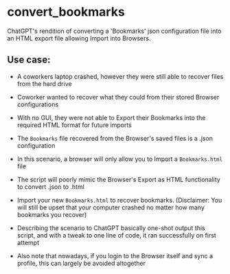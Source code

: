 # convert_bookmarks

ChatGPT's rendition of converting a 'Bookmarks' json configuration file into an HTML export file allowing Import into Browsers.

## Use case:

- A coworkers laptop crashed, however they were still able to recover files from the hard drive

- Coworker wanted to recover what they could from their stored Browser configurations

- With no GUI, they were not able to Export their Bookmarks into the required HTML format for future imports

- The `Bookmarks` file recovered from the Browser's saved files is a .json configuration

- In this scenario, a browser will only allow you to Import a `Bookmarks.html` file

- The script will poorly mimic the Browser's Export as HTML functionality to convert .json to .html

- Import your new `Bookmarks.html` to recover bookmarks. (Disclaimer: You will still be upset that your computer crashed no matter how many bookmarks you recover)

- Describing the scenario to ChatGPT basically one-shot output this script, and with a tweak to one line of code, it ran successfully on first attempt

- Also note that nowadays, if you login to the Browser itself and sync a profile, this can largely be avoided altogether
